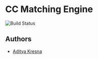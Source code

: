 # CC Matching Engine

![Build Status](https://github.com/Ujang360/rs-cc-matching-engine/workflows/Build/badge.svg)

## Authors

- [Aditya Kresna](https://github.com/ujang360)
